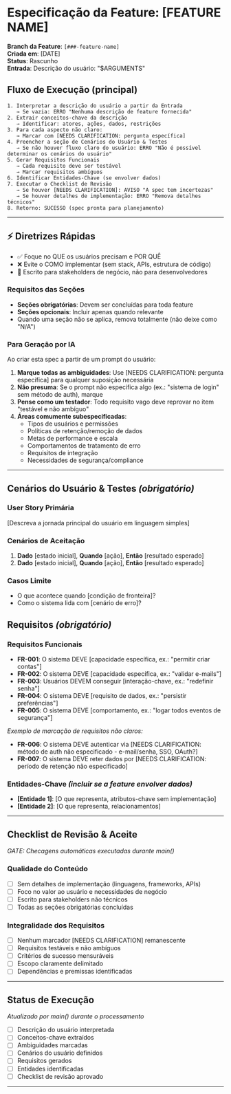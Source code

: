 # Especificação da Feature: [FEATURE NAME]

**Branch da Feature**: `[###-feature-name]`  
**Criada em**: [DATE]  
**Status**: Rascunho  
**Entrada**: Descrição do usuário: "$ARGUMENTS"

## Fluxo de Execução (principal)

```
1. Interpretar a descrição do usuário a partir da Entrada
   → Se vazia: ERRO "Nenhuma descrição de feature fornecida"
2. Extrair conceitos-chave da descrição
   → Identificar: atores, ações, dados, restrições
3. Para cada aspecto não claro:
   → Marcar com [NEEDS CLARIFICATION: pergunta específica]
4. Preencher a seção de Cenários do Usuário & Testes
   → Se não houver fluxo claro do usuário: ERRO "Não é possível determinar os cenários do usuário"
5. Gerar Requisitos Funcionais
   → Cada requisito deve ser testável
   → Marcar requisitos ambíguos
6. Identificar Entidades-Chave (se envolver dados)
7. Executar o Checklist de Revisão
   → Se houver [NEEDS CLARIFICATION]: AVISO "A spec tem incertezas"
   → Se houver detalhes de implementação: ERRO "Remova detalhes técnicos"
8. Retorno: SUCESSO (spec pronta para planejamento)
```

---

## ⚡ Diretrizes Rápidas

- ✅ Foque no QUE os usuários precisam e POR QUÊ
- ❌ Evite o COMO implementar (sem stack, APIs, estrutura de código)
- 👥 Escrito para stakeholders de negócio, não para desenvolvedores

### Requisitos das Seções

- **Seções obrigatórias**: Devem ser concluídas para toda feature
- **Seções opcionais**: Incluir apenas quando relevante
- Quando uma seção não se aplica, remova totalmente (não deixe como "N/A")

### Para Geração por IA

Ao criar esta spec a partir de um prompt do usuário:

1. **Marque todas as ambiguidades**: Use [NEEDS CLARIFICATION: pergunta específica] para qualquer suposição necessária
2. **Não presuma**: Se o prompt não especifica algo (ex.: "sistema de login" sem método de auth), marque
3. **Pense como um testador**: Todo requisito vago deve reprovar no item "testável e não ambíguo"
4. **Áreas comumente subespecificadas**:
   - Tipos de usuários e permissões
   - Políticas de retenção/remoção de dados
   - Metas de performance e escala
   - Comportamentos de tratamento de erro
   - Requisitos de integração
   - Necessidades de segurança/compliance

---

## Cenários do Usuário & Testes _(obrigatório)_

### User Story Primária

[Descreva a jornada principal do usuário em linguagem simples]

### Cenários de Aceitação

1. **Dado** [estado inicial], **Quando** [ação], **Então** [resultado esperado]
2. **Dado** [estado inicial], **Quando** [ação], **Então** [resultado esperado]

### Casos Limite

- O que acontece quando [condição de fronteira]?
- Como o sistema lida com [cenário de erro]?

## Requisitos _(obrigatório)_

### Requisitos Funcionais

- **FR-001**: O sistema DEVE [capacidade específica, ex.: "permitir criar contas"]
- **FR-002**: O sistema DEVE [capacidade específica, ex.: "validar e-mails"]
- **FR-003**: Usuários DEVEM conseguir [interação-chave, ex.: "redefinir senha"]
- **FR-004**: O sistema DEVE [requisito de dados, ex.: "persistir preferências"]
- **FR-005**: O sistema DEVE [comportamento, ex.: "logar todos eventos de segurança"]

_Exemplo de marcação de requisitos não claros:_

- **FR-006**: O sistema DEVE autenticar via [NEEDS CLARIFICATION: método de auth não especificado - e-mail/senha, SSO, OAuth?]
- **FR-007**: O sistema DEVE reter dados por [NEEDS CLARIFICATION: período de retenção não especificado]

### Entidades-Chave _(incluir se a feature envolver dados)_

- **[Entidade 1]**: [O que representa, atributos-chave sem implementação]
- **[Entidade 2]**: [O que representa, relacionamentos]

---

## Checklist de Revisão & Aceite

_GATE: Checagens automáticas executadas durante main()_

### Qualidade do Conteúdo

- [ ] Sem detalhes de implementação (linguagens, frameworks, APIs)
- [ ] Foco no valor ao usuário e necessidades de negócio
- [ ] Escrito para stakeholders não técnicos
- [ ] Todas as seções obrigatórias concluídas

### Integralidade dos Requisitos

- [ ] Nenhum marcador [NEEDS CLARIFICATION] remanescente
- [ ] Requisitos testáveis e não ambíguos
- [ ] Critérios de sucesso mensuráveis
- [ ] Escopo claramente delimitado
- [ ] Dependências e premissas identificadas

---

## Status de Execução

_Atualizado por main() durante o processamento_

- [ ] Descrição do usuário interpretada
- [ ] Conceitos-chave extraídos
- [ ] Ambiguidades marcadas
- [ ] Cenários do usuário definidos
- [ ] Requisitos gerados
- [ ] Entidades identificadas
- [ ] Checklist de revisão aprovado

---
